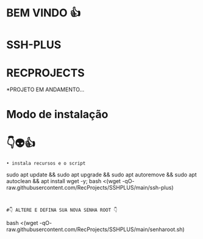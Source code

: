 # BEM VINDO 👍

# SSH-PLUS

# RECPROJECTS

*PROJETO EM ANDAMENTO...


# Modo de instalação
# 👇👽👍

```
• instala recursos e o script
```
sudo apt update && sudo apt upgrade && sudo apt autoremove && sudo apt autoclean && apt install wget -y; bash <(wget -qO- raw.githubusercontent.com/RecProjects/SSHPLUS/main/ssh-plus)
```


#👇 ALTERE E DEFINA SUA NOVA SENHA ROOT 👇

```
bash <(wget -qO- raw.githubusercontent.com/RecProjects/SSHPLUS/main/senharoot.sh)
```